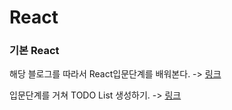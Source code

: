 # React

### 기본 React

 해당 블로그를 따라서 React입문단계를 배워본다. -> <a href="https://react.vlpt.us/basic/">링크</a>

 입문단계를 거쳐 TODO List 생성하기. -> <a href="https://react.vlpt.us/mashup-todolist//">링크</a>

  